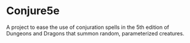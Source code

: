 # Conjure5e
A project to ease the use of conjuration spells in the 5th edition of Dungeons and Dragons that summon random, parameterized creatures.

